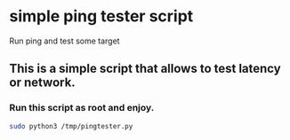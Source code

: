 # simple ping tester script
Run ping and test some target

## This is a simple script that allows to test latency or network.
### Run this script as root and enjoy.

```bash
sudo python3 /tmp/pingtester.py
```